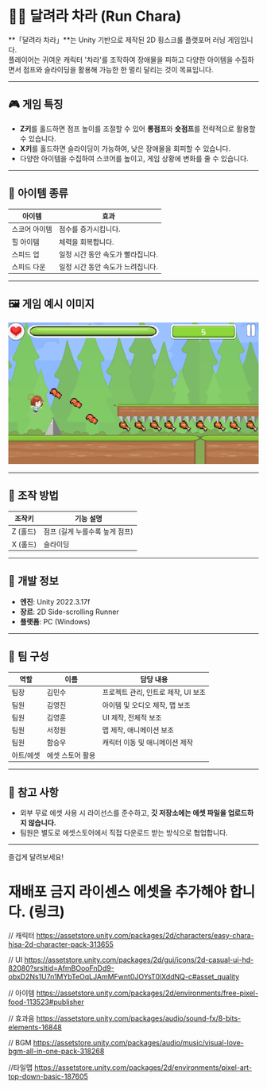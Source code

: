 # 🏃‍♀️ 달려라 차라 (Run Chara)

**「달려라 차라」**는 Unity 기반으로 제작된 2D 횡스크롤 플랫포머 러닝 게임입니다.  
플레이어는 귀여운 캐릭터 '차라'를 조작하여 장애물을 피하고 다양한 아이템을 수집하면서 점프와 슬라이딩을 활용해 가능한 한 멀리 달리는 것이 목표입니다.

---

## 🎮 게임 특징

- **Z키**를 홀드하면 점프 높이를 조절할 수 있어 **롱점프**와 **숏점프**를 전략적으로 활용할 수 있습니다.
- **X키**를 홀드하면 슬라이딩이 가능하여, 낮은 장애물을 회피할 수 있습니다.
- 다양한 아이템을 수집하여 스코어를 높이고, 게임 상황에 변화를 줄 수 있습니다.

---

## 🧩 아이템 종류

| 아이템       | 효과                           |
|--------------|--------------------------------|
| 스코어 아이템 | 점수를 증가시킵니다.            |
| 힐 아이템     | 체력을 회복합니다.              |
| 스피드 업     | 일정 시간 동안 속도가 빨라집니다. |
| 스피드 다운   | 일정 시간 동안 속도가 느려집니다. |

---

## 🖼️ 게임 예시 이미지

![게임 화면 예시](./Assets/Sprites/PlayScreenShot.png)

---

## 🔧 조작 방법

| 조작키 | 기능 설명           |
|--------|--------------------|
| Z (홀드) | 점프 (길게 누를수록 높게 점프) |
| X (홀드) | 슬라이딩           |

---

## 📌 개발 정보

- **엔진**: Unity 2022.3.17f
- **장르**: 2D Side-scrolling Runner
- **플랫폼**: PC (Windows)

---

## 👥 팀 구성

| 역할 | 이름 | 담당 내용 |
|------|------|-----------|
| 팀장 | 김민수 | 프로젝트 관리, 인트로 제작, UI 보조 |
| 팀원 | 김영진 | 아이템 및 오디오 제작, 맵 보조 |
| 팀원 | 김영훈 | UI 제작, 전체적 보조 |
| 팀원 | 서정원 | 맵 제작, 애니메이션 보조 |
| 팀원 | 함승우 | 캐릭터 이동 및 애니메이션 제작 |
| 아트/에셋 | 에셋 스토어 활용 |

---

## 💬 참고 사항

- 외부 무료 에셋 사용 시 라이선스를 준수하고, **깃 저장소에는 에셋 파일을 업로드하지 않습니다.**
- 팀원은 별도로 에셋스토어에서 직접 다운로드 받는 방식으로 협업합니다.

---

즐겁게 달려보세요!

# 재배포 금지 라이센스 에셋을 추가해야 합니다. (링크)
// 캐릭터
https://assetstore.unity.com/packages/2d/characters/easy-chara-hisa-2d-character-pack-313655

// UI
https://assetstore.unity.com/packages/2d/gui/icons/2d-casual-ui-hd-82080?srsltid=AfmBOooFnDd9-obxD2Ns1U7n1MYbTeOqLJAmMFwnt0JOYsT0lXddNQ-c#asset_quality 

// 아이템
https://assetstore.unity.com/packages/2d/environments/free-pixel-food-113523#publisher 

// 효과음
https://assetstore.unity.com/packages/audio/sound-fx/8-bits-elements-16848

// BGM
https://assetstore.unity.com/packages/audio/music/visual-love-bgm-all-in-one-pack-318268

//타일맵
https://assetstore.unity.com/packages/2d/environments/pixel-art-top-down-basic-187605
